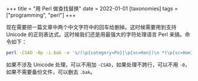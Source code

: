 +++
title = "用 Perl 做查找替换"
date = 2022-01-01
[taxonomies]
tags = ["programming", "perl"]
+++

现在需要把一篇文章中两个中文字符中的回车给删掉。这时候需要用到支持 Unicode 的正则表达式。这时候我们还是用最强大的字符处理语言 Perl 来搞。命令如下：

```sh
perl -CSAD -0p -i.bak -e 's/(\p{category=Po}|\p{sc=Han})\n *(\p{sc=Han})/$1$2/gms' file.md
```

如果不涉及 Unicode 处理，可以不用加 `-CSAD`，如果处理不跨行，可以不用 `-0`，如果不需要备份文件，可以删去 `.bak`。
